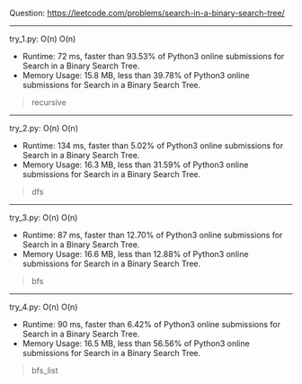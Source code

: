 Question: https://leetcode.com/problems/search-in-a-binary-search-tree/

---

try_1.py: O(n) O(n)
* Runtime: 72 ms, faster than 93.53% of Python3 online submissions for Search in a Binary Search Tree.
* Memory Usage: 15.8 MB, less than 39.78% of Python3 online submissions for Search in a Binary Search Tree.

> recursive

---

try_2.py: O(n) O(n)

* Runtime: 134 ms, faster than 5.02% of Python3 online submissions for Search in a Binary Search Tree.
* Memory Usage: 16.3 MB, less than 31.59% of Python3 online submissions for Search in a Binary Search Tree.

> dfs

---

try_3.py: O(n) O(n)

* Runtime: 87 ms, faster than 12.70% of Python3 online submissions for Search in a Binary Search Tree.
* Memory Usage: 16.6 MB, less than 12.88% of Python3 online submissions for Search in a Binary Search Tree.

> bfs

---

try_4.py: O(n) O(n)

* Runtime: 90 ms, faster than 6.42% of Python3 online submissions for Search in a Binary Search Tree.
* Memory Usage: 16.5 MB, less than 56.56% of Python3 online submissions for Search in a Binary Search Tree.

> bfs_list